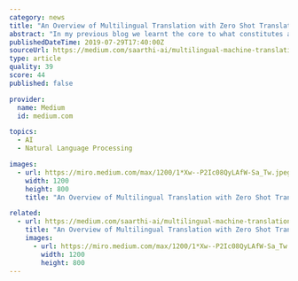 ```yaml
---
category: news
title: "An Overview of Multilingual Translation with Zero Shot Translation"
abstract: "In my previous blog we learnt the core to what constitutes a Machine Translation System. There, we learnt how to make our own Machine Translation System between two languages, using Neural Machine Translation. In this article, however, we’re going to see ..."
publishedDateTime: 2019-07-29T17:40:00Z
sourceUrl: https://medium.com/saarthi-ai/multilingual-machine-translation-a-brief-overview-c4c255677446
type: article
quality: 39
score: 44
published: false

provider:
  name: Medium
  id: medium.com

topics:
  - AI
  - Natural Language Processing

images:
  - url: https://miro.medium.com/max/1200/1*Xw--P2Ic08QyLAfW-Sa_Tw.jpeg
    width: 1200
    height: 800
    title: "An Overview of Multilingual Translation with Zero Shot Translation"

related:
  - url: https://medium.com/saarthi-ai/multilingual-machine-translation-a-brief-overview-c4c255677446
    title: "An Overview of Multilingual Translation with Zero Shot Translation"
    images:
      - url: https://miro.medium.com/max/1200/1*Xw--P2Ic08QyLAfW-Sa_Tw.jpeg
        width: 1200
        height: 800
---
```

